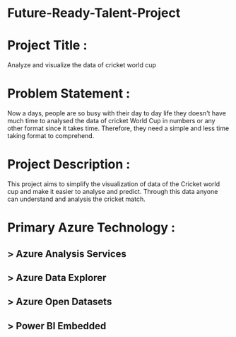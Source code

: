 # Future-Ready-Talent-Project
# Project Title : 
Analyze and visualize the data of cricket world cup

# Problem Statement :
Now a days, people are so busy with their day to day life they doesn't have much time to analysed the data 
of cricket World Cup in numbers or any other format since it takes time. Therefore, they need a simple and 
less time taking format to comprehend.

# Project Description :
This project aims to simplify the visualization of data of the Cricket world cup and make it easier to analyse
and predict. Through this data anyone can understand and analysis the cricket match.
                      
# Primary Azure Technology :
## > Azure Analysis Services
## > Azure Data Explorer
## > Azure Open Datasets
## > Power BI Embedded
